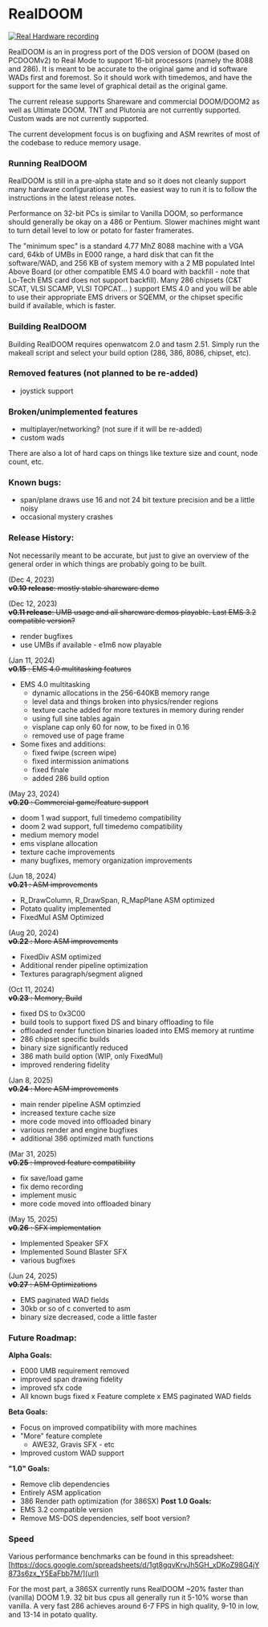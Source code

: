 # RealDOOM

[![Real Hardware recording](https://img.youtube.com/vi/F9RYZJlCTsI/0.jpg)](https://www.youtube.com/watch?v=F9RYZJlCTsI "RealDOOM v 0.24 DOOM2 Recording")


RealDOOM is an in progress port of the DOS version of DOOM (based on PCDOOMv2) to Real Mode to support 16-bit processors (namely the 8088 and 286). It is meant to be accurate to the original game and id software WADs first and foremost. So it should work with timedemos, and have the support for the same level of graphical detail as the original game.

The current release supports Shareware and commercial DOOM/DOOM2 as well as Ultimate DOOM. TNT and Plutonia are not currently supported. Custom wads are not currently supported.

The current development focus is on bugfixing and ASM rewrites of most of the codebase to reduce memory usage. 

### Running RealDOOM

RealDOOM is still in a pre-alpha state and so it does not cleanly support many hardware configurations yet. The easiest way to run it is to follow the instructions in the latest release notes.

Performance on 32-bit PCs is similar to Vanilla DOOM, so performance should generally be okay on a 486 or Pentium. Slower machines might want to turn detail level to low or potato for faster framerates.

The "minimum spec" is a standard 4.77 MhZ 8088 machine with a VGA card, 64kb of UMBs in E000 range, a hard disk that can fit the software/WAD, and 256 KB of system memory with a 2 MB populated Intel Above Board (or other compatible EMS 4.0 board with backfill - note that Lo-Tech EMS card does not support backfill). Many 286 chipsets (C&T SCAT, VLSI SCAMP, VLSI TOPCAT... ) support EMS 4.0 and you will be able to use their appropriate EMS drivers or SQEMM, or the chipset specific build if available, which is faster.

### Building RealDOOM

Building RealDOOM requires openwatcom 2.0 and tasm 2.51.
Simply run the makeall script and select your build option (286, 386, 8086, chipset, etc).

### Removed features (not planned to be re-added)
 - joystick support

###  Broken/unimplemented features 
 - multiplayer/networking? (not sure if it will be re-added)
 - custom wads

There are also a lot of hard caps on things like texture size and count, node count, etc. 

### Known bugs:
 - span/plane draws use 16 and not 24 bit texture precision and be a little noisy
 - occasional mystery crashes
 
### Release History:
 Not necessarily meant to be accurate, but just to give an overview of the general order in which things are probably going to be built.

(Dec 4, 2023)      
~~**v0.10 release**: mostly stable shareware demo~~

(Dec 12, 2023)      
~~**v0.11 release**: UMB usage and all shareware demos playable. Last EMS 3.2 compatible version?~~
   - render bugfixes
   - use UMBs if available - e1m6 now playable
     
(Jan 11, 2024)      
~~**v0.15** :  EMS 4.0 multitasking features~~
  - EMS 4.0 multitasking
     - dynamic allocations in the 256-640KB memory range
     - level data and things broken into physics/render regions    
     - texture cache added for more textures in memory during render
     - using full sine tables again
     - visplane cap only 60 for now, to be fixed in 0.16
     - removed use of page frame
  - Some fixes and additions:  
     - fixed fwipe (screen wipe)
     - fixed intermission animations
     - fixed finale
     - added 286 build option

(May 23, 2024)      
~~**v0.20** : Commercial game/feature support~~
  - doom 1 wad support, full timedemo compatibility
  - doom 2 wad support, full timedemo compatibility
  - medium memory model
  - ems visplane allocation
  - texture cache improvements
  - many bugfixes, memory organization improvements

(Jun 18, 2024)      
~~**v0.21** : ASM improvements~~
  - R_DrawColumn, R_DrawSpan, R_MapPlane ASM optimized
  - Potato quality implemented
  - FixedMul ASM Optimized

(Aug 20, 2024)      
~~**v0.22** : More ASM improvements~~
  - FixedDiv ASM optimized
  - Additional render pipeline optimization
  - Textures paragraph/segment aligned

(Oct 11, 2024)      
~~**v0.23** : Memory, Build~~
  - fixed DS to 0x3C00
  - build tools to support fixed DS and binary offloading to file
  - offloaded render function binaries loaded into EMS memory at runtime
  - 286 chipset specific builds
  - binary size significantly reduced
  - 386 math build option (WIP, only FixedMul)
  - improved rendering fidelity

(Jan 8, 2025)      
~~**v0.24** : More ASM improvements~~
  - main render pipeline ASM optimzied
  - increased texture cache size
  - more code moved into offloaded binary
  - various render and engine bugfixes
  - additional 386 optimized math functions

(Mar 31, 2025)      
~~**v0.25** : Improved feature compatibility~~
  - fix save/load game
  - fix demo recording
  - implement music
  - more code moved into offloaded binary

(May 15, 2025)      
~~**v0.26** : SFX implementation~~
  - Implemented Speaker SFX
  - Implemented Sound Blaster SFX
  - various bugfixes

(Jun 24, 2025)      
~~**v0.27** : ASM Optimizations~~
  - EMS paginated WAD fields
  - 30kb or so of c converted to asm
  - binary size decreased, code a little faster

### Future Roadmap:

**Alpha Goals:**
 - E000 UMB requirement removed
 - improved span drawing fidelity
 - improved sfx code
 - All known bugs fixed
 x Feature complete
 x EMS paginated WAD fields


**Beta Goals:**
 - Focus on improved compatibility with more machines
 - "More" feature complete
   - AWE32, Gravis SFX - etc
 - Improved custom WAD support


**"1.0" Goals:**
 - Remove clib dependencies
 - Entirely ASM application
 - 386 Render path optimization (for 386SX)
**Post 1.0 Goals:**
 - EMS 3.2 compatible version
 - Remove MS-DOS dependencies, self boot version?
  


### Speed

Various performance benchmarks can be found in this spreadsheet:
[https://docs.google.com/spreadsheets/d/1gt8gqvKrvJh5GH_xDKoZ98G4jY873s6zx_Y5EaFbb7M/](url)

For the most part, a 386SX currently runs RealDOOM ~20% faster than (vanilla) DOOM 1.9. 32 bit bus cpus all generally run it 5-10% worse than vanilla. A very fast 286 achieves around 6-7 FPS in high quality, 9-10 in low, and 13-14 in potato quality.
